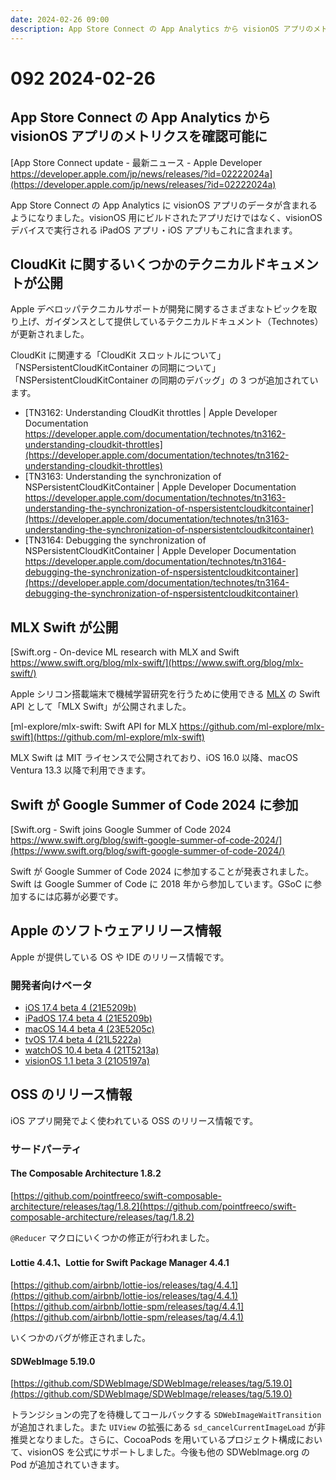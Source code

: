 ```yaml
---
date: 2024-02-26 09:00
description: App Store Connect の App Analytics から visionOS アプリのメトリクスを確認可能に、CloudKit に関するいくつかのテクニカルドキュメントが公開、MLX Swift が公開、ほか
---
```

# 092 2024-02-26

## App Store Connect の App Analytics から visionOS アプリのメトリクスを確認可能に

[App Store Connect update - 最新ニュース - Apple Developer https://developer.apple.com/jp/news/releases/?id=02222024a](https://developer.apple.com/jp/news/releases/?id=02222024a)

App Store Connect の App Analytics に visionOS アプリのデータが含まれるようになりました。visionOS 用にビルドされたアプリだけではなく、visionOS デバイスで実行される iPadOS アプリ・iOS アプリもこれに含まれます。

## CloudKit に関するいくつかのテクニカルドキュメントが公開

Apple デベロッパテクニカルサポートが開発に関するさまざまなトピックを取り上げ、ガイダンスとして提供しているテクニカルドキュメント（Technotes）が更新されました。
<!-- textlint-disable ja-technical-writing/sentence-length -->
CloudKit に関連する「CloudKit スロットルについて」「NSPersistentCloudKitContainer の同期について」「NSPersistentCloudKitContainer の同期のデバッグ」の 3 つが追加されています。
<!-- textlint-enable ja-technical-writing/sentence-length -->
- [TN3162: Understanding CloudKit throttles | Apple Developer Documentation https://developer.apple.com/documentation/technotes/tn3162-understanding-cloudkit-throttles](https://developer.apple.com/documentation/technotes/tn3162-understanding-cloudkit-throttles)
- [TN3163: Understanding the synchronization of NSPersistentCloudKitContainer | Apple Developer Documentation https://developer.apple.com/documentation/technotes/tn3163-understanding-the-synchronization-of-nspersistentcloudkitcontainer](https://developer.apple.com/documentation/technotes/tn3163-understanding-the-synchronization-of-nspersistentcloudkitcontainer)
- [TN3164: Debugging the synchronization of NSPersistentCloudKitContainer | Apple Developer Documentation https://developer.apple.com/documentation/technotes/tn3164-debugging-the-synchronization-of-nspersistentcloudkitcontainer](https://developer.apple.com/documentation/technotes/tn3164-debugging-the-synchronization-of-nspersistentcloudkitcontainer)

## MLX Swift が公開

[Swift.org - On-device ML research with MLX and Swift https://www.swift.org/blog/mlx-swift/](https://www.swift.org/blog/mlx-swift/)
<!-- textlint-disable ja-technical-writing/max-kanji-continuous-len -->
Apple シリコン搭載端末で機械学習研究を行うために使用できる [MLX](https://ml-explore.github.io/mlx/build/html/index.html) の Swift API として「MLX Swift」が公開されました。
<!-- textlint-enable ja-technical-writing/max-kanji-continuous-len -->
[ml-explore/mlx-swift: Swift API for MLX https://github.com/ml-explore/mlx-swift](https://github.com/ml-explore/mlx-swift)

MLX Swift は MIT ライセンスで公開されており、iOS 16.0 以降、macOS Ventura 13.3 以降で利用できます。

## Swift が Google Summer of Code 2024 に参加

[Swift.org - Swift joins Google Summer of Code 2024 https://www.swift.org/blog/swift-google-summer-of-code-2024/](https://www.swift.org/blog/swift-google-summer-of-code-2024/)

Swift が Google Summer of Code 2024 に参加することが発表されました。Swift は Google Summer of Code に 2018 年から参加しています。GSoC に参加するには応募が必要です。

## Apple のソフトウェアリリース情報

Apple が提供している OS や IDE のリリース情報です。

### 開発者向けベータ

- [iOS 17.4 beta 4 (21E5209b)](https://developer.apple.com/jp/news/releases/?id=02202024f)
- [iPadOS 17.4 beta 4 (21E5209b)](https://developer.apple.com/jp/news/releases/?id=02202024e)
- [macOS 14.4 beta 4 (23E5205c)](https://developer.apple.com/jp/news/releases/?id=02202024d)
- [tvOS 17.4 beta 4 (21L5222a)](https://developer.apple.com/jp/news/releases/?id=02202024c)
- [watchOS 10.4 beta 4 (21T5213a)](https://developer.apple.com/jp/news/releases/?id=02202024a)
- [visionOS 1.1 beta 3 (21O5197a)](https://developer.apple.com/jp/news/releases/?id=02202024b)

## OSS のリリース情報

iOS アプリ開発でよく使われている OSS のリリース情報です。

### サードパーティ

#### The Composable Architecture 1.8.2

[https://github.com/pointfreeco/swift-composable-architecture/releases/tag/1.8.2](https://github.com/pointfreeco/swift-composable-architecture/releases/tag/1.8.2)

`@Reducer` マクロにいくつかの修正が行われました。

#### Lottie 4.4.1、Lottie for Swift Package Manager 4.4.1

[https://github.com/airbnb/lottie-ios/releases/tag/4.4.1](https://github.com/airbnb/lottie-ios/releases/tag/4.4.1)
[https://github.com/airbnb/lottie-spm/releases/tag/4.4.1](https://github.com/airbnb/lottie-spm/releases/tag/4.4.1)

いくつかのバグが修正されました。

#### SDWebImage 5.19.0

[https://github.com/SDWebImage/SDWebImage/releases/tag/5.19.0](https://github.com/SDWebImage/SDWebImage/releases/tag/5.19.0)

トランジションの完了を待機してコールバックする `SDWebImageWaitTransition` が追加されました。また `UIView` の拡張にある `sd_cancelCurrentImageLoad` が非推奨となりました。さらに、CocoaPods を用いているプロジェクト構成において、visionOS を公式にサポートしました。今後も他の SDWebImage.org の Pod が追加されていきます。
